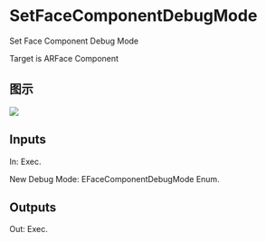 # SetFaceComponentDebugMode

Set Face Component Debug Mode

Target is ARFace Component

## 图示

![]($-20221218-17581805.png)

## Inputs

In: Exec.

New Debug Mode: EFaceComponentDebugMode Enum.  

## Outputs

Out: Exec.

